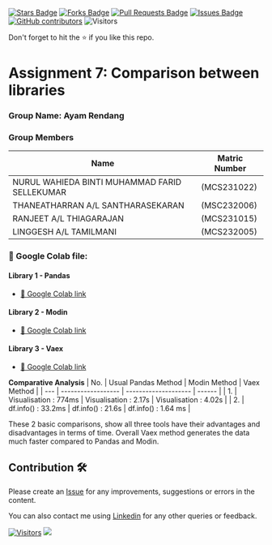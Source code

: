 <a href="https://github.com/drshahizan/Python-big-data/stargazers"><img src="https://img.shields.io/github/stars/drshahizan/Python-big-data" alt="Stars Badge"/></a>
<a href="https://github.com/drshahizan/Python-big-data/network/members"><img src="https://img.shields.io/github/forks/drshahizan/Python-big-data" alt="Forks Badge"/></a>
<a href="https://github.com/drshahizan/Python-big-data/pulls"><img src="https://img.shields.io/github/issues-pr/drshahizan/Python-big-data" alt="Pull Requests Badge"/></a>
<a href="https://github.com/drshahizan/Python-big-data/issues"><img src="https://img.shields.io/github/issues/drshahizan/Python-big-data" alt="Issues Badge"/></a>
<a href="https://github.com/drshahizan/Python-big-data/graphs/contributors"><img alt="GitHub contributors" src="https://img.shields.io/github/contributors/drshahizan/Python-big-data?color=2b9348"></a>
![Visitors](https://api.visitorbadge.io/api/visitors?path=https%3A%2F%2Fgithub.com%2Fdrshahizan%2FPython-big-data&labelColor=%23d9e3f0&countColor=%23697689&style=flat)

Don't forget to hit the :star: if you like this repo.

# Assignment 7: Comparison between libraries

### Group Name: Ayam Rendang
### Group Members

| Name          | Matric Number  | 
| ------------- | -------------- | 
| NURUL WAHIEDA BINTI MUHAMMAD FARID SELLEKUMAR   | (MCS231022)     |
|THANEATHARRAN A/L SANTHARASEKARAN    | (MSC232006)       | 
| RANJEET A/L THIAGARAJAN   | (MCS231015)         | 
| LINGGESH A/L TAMILMANI   | (MCS232005)         | 

### 📂 Google Colab file:

#### Library 1 - Pandas
* [📖 Google Colab link ](https://github.com/drshahizan/Python-big-data/blob/main/assignment/ass7/bdm/Ayam%20Rendang/Assignment7_Ayam_Rendang_(Pandas_BigData)_Thanen.ipynb)

#### Library 2 - Modin
* [📖 Google Colab link ](https://github.com/drshahizan/Python-big-data/blob/main/assignment/ass7/bdm/Ayam%20Rendang/Modin.ipynb)

#### Library 3 - Vaex
* [📖 Google Colab link ](https://github.com/drshahizan/Python-big-data/blob/main/assignment/ass7/bdm/Ayam%20Rendang/Vaex.ipynb)

 **Comparative Analysis**
   | No. | Usual Pandas Method | Modin Method | Vaex Method |
   | --- | ------------------ | -------------------- | ------ |
   | 1.  | Visualisation : 774ms | Visualisation : 2.17s | Visualisation : 4.02s |
   | 2.  | df.info() : 33.2ms | df.info() : 21.6s | df.info() : 1.64 ms  |

   These 2 basic comparisons, show all three tools have their advantages and disadvantages in terms of time. Overall Vaex method generates the data much faster compared to Pandas and Modin. 


## Contribution 🛠️
Please create an [Issue](https://github.com/drshahizan/Python_EDA/issues) for any improvements, suggestions or errors in the content.

You can also contact me using [Linkedin](https://www.linkedin.com/in/drshahizan/) for any other queries or feedback.

[![Visitors](https://api.visitorbadge.io/api/visitors?path=https%3A%2F%2Fgithub.com%2Fdrshahizan&labelColor=%23697689&countColor=%23555555&style=plastic)](https://visitorbadge.io/status?path=https%3A%2F%2Fgithub.com%2Fdrshahizan)
![](https://hit.yhype.me/github/profile?user_id=81284918)
